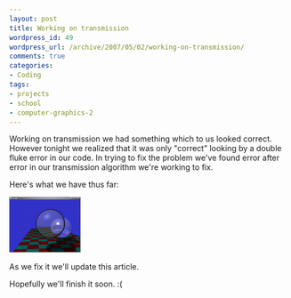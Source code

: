 ```yaml
--- 
layout: post
title: Working on transmission
wordpress_id: 49
wordpress_url: /archive/2007/05/02/working-on-transmission/
comments: true
categories: 
- Coding
tags: 
- projects
- school
- computer-graphics-2
---
```


Working on transmission we had something which to us looked correct. However tonight we realized that it was only "correct" looking by a double fluke error in our code. In trying to fix the problem we've found error after error in our transmission algorithm we're working to fix. 

Here's what we have thus far:

[![Raytracer Assignment - Broken Transmission](/images/posts/2007/05/brokentransmission.thumbnail.PNG)](/images/posts/2007/05/brokentransmission.PNG "Raytracer Assignment - Broken Transmission")

As we fix it we'll update this article. 

Hopefully we'll finish it soon. :(
